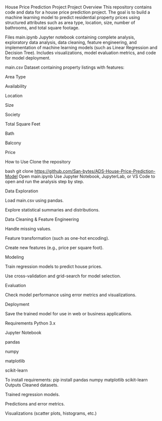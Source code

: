 House Price Prediction Project
Project Overview
This repository contains code and data for a house price prediction project. The goal is to build a machine learning model to predict residential property prices using structured attributes such as area type, location, size, number of bathrooms, and total square footage.

Files
main.ipynb
Jupyter notebook containing complete analysis, exploratory data analysis, data cleaning, feature engineering, and implementation of machine learning models (such as Linear Regression and Decision Tree). Includes visualizations, model evaluation metrics, and code for model deployment.

main.csv
Dataset containing property listings with features:

Area Type

Availability

Location

Size

Society

Total Square Feet

Bath

Balcony

Price

How to Use
Clone the repository

bash
git clone https://github.com/San-bytes/ADS-House-Price-Prediction-Model
Open main.ipynb
Use Jupyter Notebook, JupyterLab, or VS Code to open and run the analysis step by step.

Data Exploration

Load main.csv using pandas.

Explore statistical summaries and distributions.

Data Cleaning & Feature Engineering

Handle missing values.

Feature transformation (such as one-hot encoding).

Create new features (e.g., price per square foot).

Modeling

Train regression models to predict house prices.

Use cross-validation and grid-search for model selection.

Evaluation

Check model performance using error metrics and visualizations.

Deployment

Save the trained model for use in web or business applications.

Requirements
Python 3.x

Jupyter Notebook

pandas

numpy

matplotlib

scikit-learn

To install requirements:
pip install pandas numpy matplotlib scikit-learn
Outputs
Cleaned datasets.

Trained regression models.

Predictions and error metrics.

Visualizations (scatter plots, histograms, etc.)
